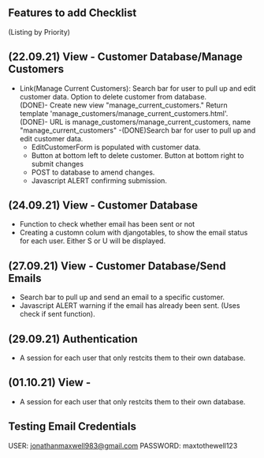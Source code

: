 Features to add Checklist
-------------------
(Listing by Priority)

(22.09.21)
View - Customer Database/Manage Customers
----------------------------------------------
- Link(Manage Current Customers): Search bar for user to pull up and edit customer data. Option to delete customer from database.  
    (DONE)- Create new view "manage_current_customers." Return template
      'manage_customers/manage_current_customers.html'.
    (DONE)- URL is manage_customers/manage_current_customers,
     name "manage_current_customers"
    -(DONE)Search bar for user to pull up and edit customer data.
    - EditCustomerForm is populated with customer data. 
    - Button at bottom left to delete customer. Button at bottom right to submit changes 
    - POST to database to amend changes. 
    - Javascript ALERT confirming submission. 

(24.09.21)
View - Customer Database
----------------------------------------------
- Function to check whether email has been sent or not 
- Creating a customn colum with djangotables, to show the email status for each user. Either S or U will be displayed. 

(27.09.21)
View - Customer Database/Send Emails
----------------------------------------------
- Search bar to pull up and send an email to a specific customer. 
- Javascript ALERT warning if the email has already been sent. (Uses check if sent function).

(29.09.21)
Authentication
----------------------------------------------
- A session for each user that only restcits them to their own database. 

(01.10.21)
View - 
----------------------------------------------
- A session for each user that only restcits them to their own database. 



Testing Email Credentials 
-----------------------------
USER: jonathanmaxwell983@gmail.com
PASSWORD: maxtothewell123

